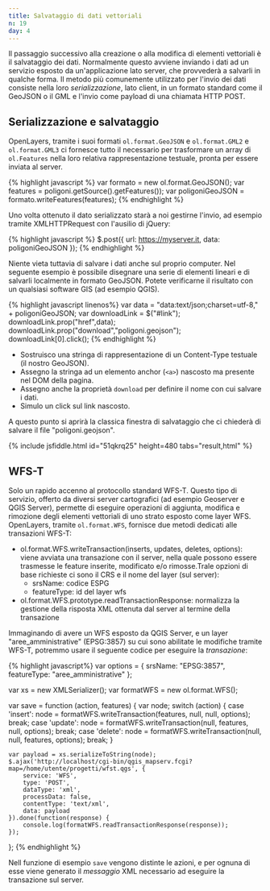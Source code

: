```yaml
---
title: Salvataggio di dati vettoriali
n: 19
day: 4
---
```

Il passaggio successivo alla creazione o alla modifica di elementi vettoriali è il salvataggio dei dati. Normalmente questo avviene inviando i dati ad un servizio esposto da un'applicazione lato server, che provvederà a salvarli in qualche forma. Il metodo più comunemente utilizzato per l'invio dei dati consiste nella loro _serializzazione_, lato client, in un formato standard come il GeoJSON o il GML e l'invio come payload di una chiamata HTTP POST.

## Serializzazione e salvataggio ##
OpenLayers, tramite i suoi formati `ol.format.GeoJSON` e `ol.format.GML2` e `ol.format.GML3` ci fornesce tutto il necessario per trasformare un array di `ol.Features` nella loro relativa rappresentazione testuale, pronta per essere inviata al server.

{% highlight javascript %}
var formato = new ol.format.GeoJSON();
var features = poligoni.getSource().getFeatures());
var poligoniGeoJSON = formato.writeFeatures(features);
{% endhighlight %}

Uno volta ottenuto il dato serializzato starà a noi gestirne l'invio, ad esempio tramite XMLHTTPRequest con l'ausilio di jQuery:

{% highlight javascript %}
$.post({
    url: https://myserver.it,
    data: poligoniGeoJSON
});
{% endhighlight %}

Niente vieta tuttavia di salvare i dati anche sul proprio computer. Nel seguente esempio è possibile disegnare una serie di elementi lineari e di salvarli localmente in formato GeoJSON. Potete verificarne il risultato con un qualsiasi software GIS (ad esempio QGIS).

{% highlight javascript linenos%}
var data = "data:text/json;charset=utf-8," + poligoniGeoJSON;
var downloadLink = $("#link");
downloadLink.prop("href",data);
downloadLink.prop("download","poligoni.geojson");
downloadLink[0].click();
{% endhighlight %}

* Sostruisco una stringa di rappresentazione di un Content-Type testuale (il nostro GeoJSON).
* Assegno la stringa ad un elemento anchor (`<a>`) nascosto ma presente nel DOM della pagina.
* Assegno anche la proprietà `download` per definire il nome con cui salvare i dati.
* Simulo un click sul link nascosto.

A questo punto si aprirà la classica finestra di salvataggio che ci chiederà di salvare il file "poligoni.geojson".

{% include jsfiddle.html id="51qkrq25" height=480 tabs="result,html" %}

## WFS-T ##
Solo un rapido accenno al protocollo standard WFS-T. Questo tipo di servizio, offerto da diversi server cartografici (ad esempio Geoserver e QGIS Server), permette di eseguire operazioni di aggiunta, modifica e rimozione degli elementi vettoriali di uno strato esposto come layer WFS.
OpenLayers, tramite `ol.format.WFS`, fornisce due metodi dedicati alle transazioni WFS-T:

* ol.format.WFS.writeTransaction(inserts, updates, deletes, options): viene avviata una transazione con il server, nella quale possono essere trasmesse le feature inserite, modificato e/o rimosse.Trale opzioni di base richieste ci sono il CRS e il nome del layer (sul server):
  * srsName: codice ESPG
  * featureType: id del layer wfs
* ol.format.WFS.prototype.readTransactionResponse: normalizza la gestione della risposta XML ottenuta dal server al termine della transazione
  
Immaginando di avere un WFS esposto da QGIS Server, e un layer "aree_amministrative" (EPSG:3857) su cui sono abilitate le modifiche tramite WFS-T, potremmo usare il seguente codice per eseguire la _transazione_:

{% highlight javascript%}
var options = {
    srsName: "EPSG:3857", 
    featureType: "aree_amministrative"
};

var xs = new XMLSerializer();
var formatWFS = new ol.format.WFS();

var save = function (action, features) {
    var node;
    switch (action) {
        case 'insert':
            node = formatWFS.writeTransaction(features, null, null, options);
            break;
        case 'update':
            node = formatWFS.writeTransaction(null, features, null, options);
            break;
        case 'delete':
            node = formatWFS.writeTransaction(null, null, features, options);
            break;
    }
    
    var payload = xs.serializeToString(node);
    $.ajax('http://localhost/cgi-bin/qgis_mapserv.fcgi?map=/home/utente/progetti/wfst.qgs', {
        service: 'WFS',
        type: 'POST',
        dataType: 'xml',
        processData: false,
        contentType: 'text/xml',
        data: payload
    }).done(function(response) {
        console.log(formatWFS.readTransactionResponse(response));
    });
};
{% endhighlight %}

Nell funzione di esempio `save` vengono distinte le azioni, e per ognuna di esse viene generato il _messaggio_ XML necessario ad eseguire la transazione sul server.